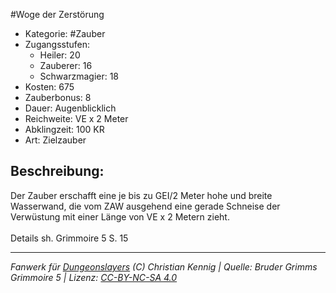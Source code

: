 #Woge der Zerstörung  
- Kategorie: #Zauber  
- Zugangsstufen:  
  - Heiler: 20  
  - Zauberer: 16  
  - Schwarzmagier: 18  
- Kosten: 675  
- Zauberbonus: 8  
- Dauer: Augenblicklich  
- Reichweite: VE x 2 Meter  
- Abklingzeit: 100 KR  
- Art: Zielzauber     

## Beschreibung:
Der Zauber erschafft eine je bis zu GEI/2 Meter hohe und breite Wasserwand, die vom ZAW ausgehend eine gerade Schneise der Verwüstung mit einer Länge von VE x 2 Metern zieht.<br><br>Details sh. Grimmoire 5 S. 15


___
*Fanwerk für [Dungeonslayers](https://www.dungeonslayers.net/) (C) Christian Kennig | Quelle: Bruder Grimms Grimmoire 5 | Lizenz: [CC-BY-NC-SA 4.0](https://creativecommons.org/licenses/by-nc-sa/4.0/deed.de)*